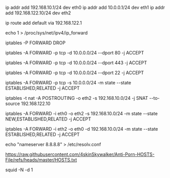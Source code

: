 <!-- eth0: LAN -->
<!-- eth1: DMZ -->
<!-- eth2: WAN -->


<!-- Setting the ip address of the interfaces eth0, eth1 and eth2 -->
ip addr add 192.168.10.1/24 dev eth0
ip addr add 10.0.0.1/24 dev eth1
ip addr add 192.168.122.10/24 dev eth2

<!-- Default route pointing to WAN -->
ip route add default via 192.168.122.1

<!-- Enabling ip forwarding -->
echo 1 > /proc/sys/net/ipv4/ip_forward

<!-- Enforce packet filtering -->
iptables -P FORWARD DROP

<!-- Allow HTTP 80 to public server -->
iptables -A FORWARD -p tcp -d 10.0.0.0/24 --dport 80 -j ACCEPT

<!-- Allow HTTPS 443 to public server -->
iptables -A FORWARD -p tcp -d 10.0.0.0/24 --dport 443 -j ACCEPT

<!-- Allow SSH 22 to public server -->
iptables -A FORWARD -p tcp -d 10.0.0.0/24 --dport 22 -j ACCEPT

<!-- Allow return traffic from public server using tcp -->
iptables -A FORWARD -p tcp -s 10.0.0.0/24 -m state --state ESTABLISHED,RELATED -j ACCEPT


<!-- NAT configuration to connect WAN to LAN -->
iptables -t nat -A POSTROUTING -o eth2 -s 192.168.10.0/24 -j SNAT --to-source 192.168.122.10

<!-- Allow LAN to WAN -->
iptables -A FORWARD -i eth0 -o eth2 -s 192.168.10.0/24 -m state --state NEW,ESTABLISHED,RELATED -j ACCEPT

<!-- Allow WAN to return traffic only from established and related connection -->
iptables -A FORWARD -i eth2 -o eth0 -d 192.168.10.0/24 -m state --state ESTABLISHED,RELATED -j ACCEPT

<!-- Use Google’s public DNS server -->
echo "nameserver 8.8.8.8" > /etc/resolv.conf

<!-- Squid guard blacklist url -->
https://raw.githubusercontent.com/4skinSkywalker/Anti-Porn-HOSTS-File/refs/heads/master/HOSTS.txt

<!-- run squid -->
squid -N -d 1
